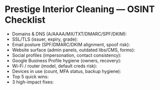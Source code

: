 # Prestige Interior Cleaning — OSINT Checklist

- Domains & DNS (A/AAAA/MX/TXT/DMARC/SPF/DKIM):
- SSL/TLS (issuer, expiry, grade):
- Email posture (SPF/DMARC/DKIM alignment, spoof risk):
- Website surface (admin panels, outdated libs/CMS, forms):
- Social profiles (impersonation, contact consistency):
- Google Business Profile hygiene (owners, recovery):
- Wi-Fi / router (model, default creds risk):
- Devices in use (count, MFA status, backup hygiene):
- Top 5 quick wins:
- 3 high-impact fixes:
